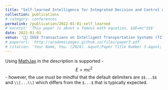 ```yaml
---
title: "Self-learned Intelligence for Integrated Decision and Control of Automated Vehicles at Signalized Intersections"
collection: publications
# category: conferences
permalink: /publication/2022-01-01-self_learned
# excerpt: 'This paper is about a famous math equation, $$E=mc^2$$'
date: 2022-01-01
venue: '🚗🧠 IEEE Transactions on Intelligent Transportation Systems (TITS)'
# paperurl: 'http://academicpages.github.io/files/paper3.pdf'
# citation: 'Your Name, You. (2024). &quot;Paper Title Number 3.&quot; <i>GitHub Journal of Bugs</i>. 1(3).'
---
```


Using [MathJax](https://www.mathjax.org/) in the description is supported - $$E=mc^2$$ - however, the use must be mindful that the default delimiters are `$$...$$` and `\\[...\\]` which differs from the `$...$` that is typically expected.
